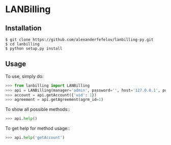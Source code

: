 # LANBilling

## Installation

```
$ git clone https://github.com/alexanderfefelov/lanbilling-py.git
$ cd lanbilling
$ python setup.py install
```

## Usage

To use, simply do:

```python
>>> from lanbilling import LANBilling
>>> api = LANBilling(manager='admin', password='', host='127.0.0.1', port=1502)
>>> account = api.getAccount({'uid': 1})
>>> agreement = api.getAgreement(agrm_id=1)
```

To show all possible methods::

```python
>>> api.help()
```

To get help for method usage::

```python
>>> api.help('getAccount')
```
